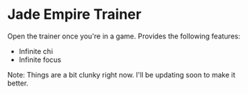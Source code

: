 # Jade Empire Trainer 

Open the trainer once you're in a game. Provides the following features:

- Infinite chi
- Infinite focus 

Note: Things are a bit clunky right now. I'll be updating soon to make it better.
